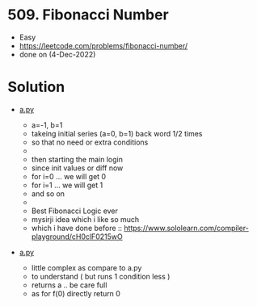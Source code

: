 # 509. Fibonacci Number

- Easy
- https://leetcode.com/problems/fibonacci-number/
- done on (4-Dec-2022)

# Solution

- [a.py](./a.py)
  - a=-1, b=1
  - takeing initial series (a=0, b=1) back word 1/2 times
  - so that no need or extra conditions
  -
  - then starting the main login
  - since init values or diff now
  - for i=0 ... we will get 0
  - for i=1 ... we will get 1
  - and so on
  -
  - Best Fibonacci Logic ever
  - mysirji idea which i like so much
  - which i have done before :: https://www.sololearn.com/compiler-playground/cH0clF0215wO

- [a.py](./a.py)
  - little complex as compare to a.py
  - to understand ( but runs 1 condition less )
  - returns a .. be care full
  - as for f(0) directly return 0


